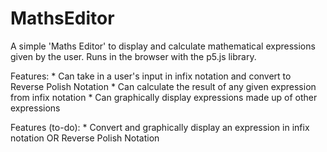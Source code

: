 # MathsEditor

A simple 'Maths Editor' to display and calculate mathematical expressions given by the user. Runs in the browser with the p5.js library.

Features:
    * Can take in a user's input in infix notation and convert to Reverse Polish Notation
    * Can calculate the result of any given expression from infix notation
    * Can graphically display expressions made up of other expressions
    
Features (to-do):
    * Convert and graphically display an expression in infix notation OR Reverse Polish Notation